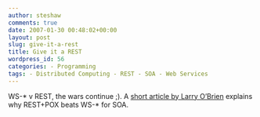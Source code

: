 ```yaml
---
author: steshaw
comments: true
date: 2007-01-30 00:48:02+00:00
layout: post
slug: give-it-a-rest
title: Give it a REST
wordpress_id: 56
categories: - Programming
tags: - Distributed Computing - REST - SOA - Web Services
---
```


WS-* v REST, the wars continue ;). A [short article by Larry O’Brien](http://www.sdtimes.com/fullcolumn/column-20070115-02.html) explains why REST+POX beats WS-* for SOA.
